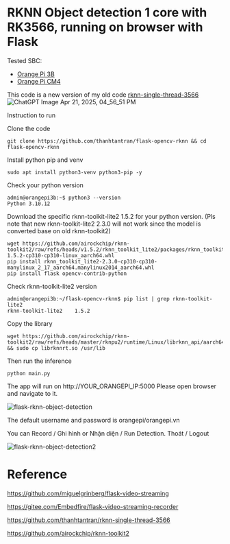 # RKNN Object detection 1 core with RK3566, running on browser with Flask

Tested SBC: 
- [Orange Pi 3B](https://orangepi.net/product-tag/orange-pi-3b)
- [Orange Pi CM4](https://orangepi.vn/shop/orange-pi-cm4-phien-ban-1g8gb)

This code is a new version of my old code [rknn-single-thread-3566](https://github.com/thanhtantran/rknn-single-thread-3566) 
![ChatGPT Image Apr 21, 2025, 04_56_51 PM](https://github.com/user-attachments/assets/73ec0602-6a74-4b0a-b6f5-aa77eea09b42)

Instruction to run

Clone the code
```
git clone https://github.com/thanhtantran/flask-opencv-rknn && cd flask-opencv-rknn
```

Install python pip and venv
```
sudo apt install python3-venv python3-pip -y
```

Check your python version
```
admin@orangepi3b:~$ python3 --version
Python 3.10.12
```

Download the specific rknn-toolkit-lite2 1.5.2 for your python version. (Pls note that new  rknn-toolkit-lite2 2.3.0 will not work since the model is converted base on old rknn-toolkit2)
```
wget https://github.com/airockchip/rknn-toolkit2/raw/refs/heads/v1.5.2/rknn_toolkit_lite2/packages/rknn_toolkit_lite2-1.5.2-cp310-cp310-linux_aarch64.whl
pip install rknn_toolkit_lite2-2.3.0-cp310-cp310-manylinux_2_17_aarch64.manylinux2014_aarch64.whl
pip install flask opencv-contrib-python 
```

Check rknn-toolkit-lite2 version
```
admin@orangepi3b:~/flask-opencv-rknn$ pip list | grep rknn-toolkit-lite2
rknn-toolkit-lite2    1.5.2
```

Copy the library
```
wget https://github.com/airockchip/rknn-toolkit2/raw/refs/heads/master/rknpu2/runtime/Linux/librknn_api/aarch64/librknnrt.so && sudo cp librknnrt.so /usr/lib
```

Then run the inference
```
python main.py
```

The app will run on http://YOUR_ORANGEPI_IP:5000 Please open browser and navigate to it.

![flask-rknn-object-detection](https://github.com/user-attachments/assets/90806c89-2466-4349-93ce-f9c2a9147628)

The default username and password is orangepi/orangepi.vn

You can Record / Ghi hình or Nhận diện / Run Detection. Thoát / Logout

![flask-rknn-object-detection2](https://github.com/user-attachments/assets/ed86a3b3-94f7-44fa-aec5-6ff7d4c1d239)


# Reference

https://github.com/miguelgrinberg/flask-video-streaming

https://gitee.com/Embedfire/flask-video-streaming-recorder

https://github.com/thanhtantran/rknn-single-thread-3566

https://github.com/airockchip/rknn-toolkit2
